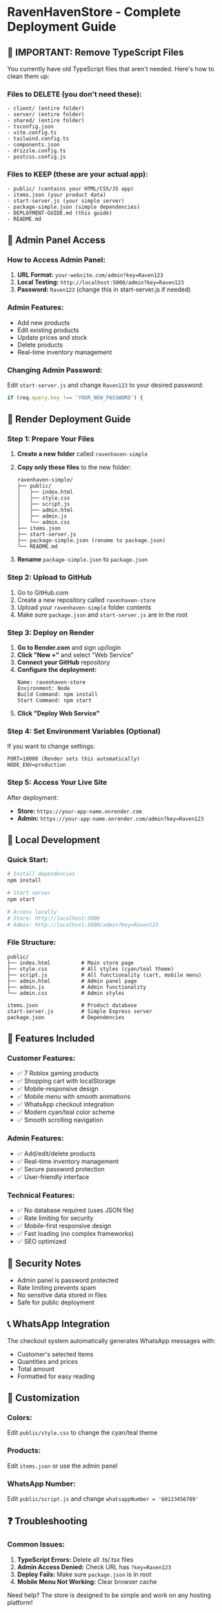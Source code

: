# RavenHavenStore - Complete Deployment Guide

## 🚨 IMPORTANT: Remove TypeScript Files

You currently have old TypeScript files that aren't needed. Here's how to clean them up:

### Files to DELETE (you don't need these):
```
- client/ (entire folder)
- server/ (entire folder) 
- shared/ (entire folder)
- tsconfig.json
- vite.config.ts
- tailwind.config.ts
- components.json
- drizzle.config.ts
- postcss.config.js
```

### Files to KEEP (these are your actual app):
```
- public/ (contains your HTML/CSS/JS app)
- items.json (your product data)
- start-server.js (your simple server)
- package-simple.json (simple dependencies)
- DEPLOYMENT-GUIDE.md (this guide)
- README.md
```

## 📝 Admin Panel Access

### How to Access Admin Panel:

1. **URL Format:** `your-website.com/admin?key=Raven123`
2. **Local Testing:** `http://localhost:5000/admin?key=Raven123`
3. **Password:** `Raven123` (change this in start-server.js if needed)

### Admin Features:
- Add new products
- Edit existing products
- Update prices and stock
- Delete products
- Real-time inventory management

### Changing Admin Password:
Edit `start-server.js` and change `Raven123` to your desired password:
```javascript
if (req.query.key !== 'YOUR_NEW_PASSWORD') {
```

## 🚀 Render Deployment Guide

### Step 1: Prepare Your Files

1. **Create a new folder** called `ravenhaven-simple`
2. **Copy only these files** to the new folder:
   ```
   ravenhaven-simple/
   ├── public/
   │   ├── index.html
   │   ├── style.css
   │   ├── script.js
   │   ├── admin.html
   │   ├── admin.js
   │   └── admin.css
   ├── items.json
   ├── start-server.js
   ├── package-simple.json (rename to package.json)
   └── README.md
   ```

3. **Rename** `package-simple.json` to `package.json`

### Step 2: Upload to GitHub

1. Go to GitHub.com
2. Create a new repository called `ravenhaven-store`
3. Upload your `ravenhaven-simple` folder contents
4. Make sure `package.json` and `start-server.js` are in the root

### Step 3: Deploy on Render

1. **Go to Render.com** and sign up/login
2. **Click "New +"** and select "Web Service"
3. **Connect your GitHub** repository
4. **Configure the deployment:**
   ```
   Name: ravenhaven-store
   Environment: Node
   Build Command: npm install
   Start Command: npm start
   ```
5. **Click "Deploy Web Service"**

### Step 4: Set Environment Variables (Optional)

If you want to change settings:
```
PORT=10000 (Render sets this automatically)
NODE_ENV=production
```

### Step 5: Access Your Live Site

After deployment:
- **Store:** `https://your-app-name.onrender.com`
- **Admin:** `https://your-app-name.onrender.com/admin?key=Raven123`

## 🔧 Local Development

### Quick Start:
```bash
# Install dependencies
npm install

# Start server
npm start

# Access locally
# Store: http://localhost:5000
# Admin: http://localhost:5000/admin?key=Raven123
```

### File Structure:
```
public/
├── index.html          # Main store page
├── style.css           # All styles (cyan/teal theme)
├── script.js           # All functionality (cart, mobile menu)
├── admin.html          # Admin panel page
├── admin.js            # Admin functionality
└── admin.css           # Admin styles

items.json              # Product database
start-server.js         # Simple Express server
package.json            # Dependencies
```

## 📱 Features Included

### Customer Features:
- ✅ 7 Roblox gaming products
- ✅ Shopping cart with localStorage
- ✅ Mobile-responsive design
- ✅ Mobile menu with smooth animations
- ✅ WhatsApp checkout integration
- ✅ Modern cyan/teal color scheme
- ✅ Smooth scrolling navigation

### Admin Features:
- ✅ Add/edit/delete products
- ✅ Real-time inventory management
- ✅ Secure password protection
- ✅ User-friendly interface

### Technical Features:
- ✅ No database required (uses JSON file)
- ✅ Rate limiting for security
- ✅ Mobile-first responsive design
- ✅ Fast loading (no complex frameworks)
- ✅ SEO optimized

## 🔐 Security Notes

- Admin panel is password protected
- Rate limiting prevents spam
- No sensitive data stored in files
- Safe for public deployment

## 📞 WhatsApp Integration

The checkout system automatically generates WhatsApp messages with:
- Customer's selected items
- Quantities and prices
- Total amount
- Formatted for easy reading

## 🎨 Customization

### Colors:
Edit `public/style.css` to change the cyan/teal theme

### Products:
Edit `items.json` or use the admin panel

### WhatsApp Number:
Edit `public/script.js` and change `whatsappNumber = '60123456789'`

## ❓ Troubleshooting

### Common Issues:

1. **TypeScript Errors:** Delete all .ts/.tsx files
2. **Admin Access Denied:** Check URL has `?key=Raven123`
3. **Deploy Fails:** Make sure `package.json` is in root
4. **Mobile Menu Not Working:** Clear browser cache

Need help? The store is designed to be simple and work on any hosting platform!